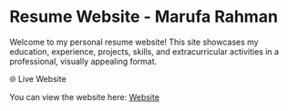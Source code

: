 # Resume Website - Marufa Rahman
Welcome to my personal resume website! This site showcases my education, experience, projects, skills, and extracurricular activities in a professional, visually appealing format.

🌐 Live Website

You can view the website here: [Website](https://marufa-rahman.github.io/resume/)
